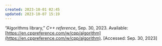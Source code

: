 ```yaml
---
created: 2023-10-01 02:45
updated: 2023-10-07 15:19
---
```


“Algorithms library,” _C++ reference_, Sep. 30, 2023. Available: [https://en.cppreference.com/w/cpp/algorithm](https://en.cppreference.com/w/cpp/algorithm). [Accessed: Sep. 30, 2023]